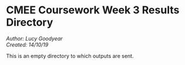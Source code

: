 # CMEE Coursework Week 3 Results Directory

*Author: Lucy Goodyear*  
*Created: 14/10/19*

This is an empty directory to which outputs are sent.